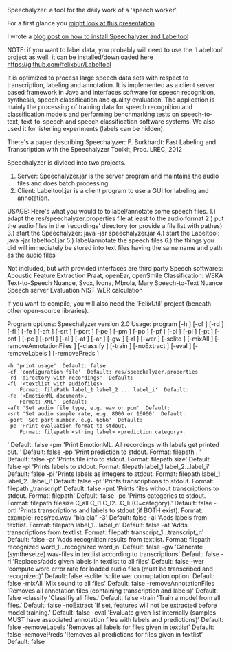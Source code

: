 ﻿Speechalyzer: a tool for the daily work of a 'speech worker'.
 
 For a first glance you [might look at this presentation](https://github.com/felixbur/Speechalyzer/blob/master/docs/Labeltool_Usage.pdf)
 
 I wrote a [blog post on how to install Speechalyzer and Labeltool](http://blog.syntheticspeech.de/2021/05/05/how-to-install-speechalyzer-labeltool/)

NOTE: if you want to label data, you probably will need to use the 'Labeltool' project as well.
it can be installed/downloaded here https://github.com/felixbur/Labeltool


It is optimized to process large speech data sets with respect to transcription, labeling and annotation. 
It is implemented as a client server based framework in Java and interfaces software for speech recognition,
synthesis, speech classification and quality evaluation. 
The application is mainly the processing of training data for speech recognition and classification models and performing benchmarking tests on speech-to-text, text-to-speech and speech classification software systems.
We also used it for listening experiments (labels can be hidden).

There's a paper describing Speechalyzer:
F. Burkhardt: Fast Labeling and Transcription with the Speechalyzer Toolkit, Proc. LREC, 2012

Speechalyzer is divided into two projects.
1. Server: Speechalyzer.jar is the server program and maintains the audio files and does batch processing.
2. Client: Labeltool.jar is a client program to use a GUI for labeling and annotation.

USAGE:
Here's what you would to to label/annotate some speech files.
1.) adapt the res/speechalyzer.properties file at least to the audio format
2.) put the audio files in the 'recordings' directory (or provide a file list with pathes)
3.) start the Speechalyzer: java -jar speechalyzer.jar
4.) start the Labeltool: java -jar labeltool.jar
5.) label/annotate the speech files
6.) the things you did will immediately be stored into text files having the same name and path as the audio files


Not included, but with provided interfaces are third party Speech softwares:
Acoustic Feature Extraction
	Praat, openEar, openSmile
Classification:
	WEKA
Text-to-Speech
	Nuance, Svox, Ivona, Mbrola, Mary
Speech-to-Text
	Nuance Speech server
Evaluation
	NIST WER calculation
	
If you want to compile, you will also need the 'FelixUtil' project (beneath other open-source libraries).

Program options:
Speechalyzer version 2.0
Usage: program [-h ] [-cf <String>] [-rd <String>] [-fl <String>] [-fe <String>] [-aft <String>] [-srt <String>] [-port <String>] [-pe ] [-pm ] [-pp ] [-pf ] [-pl ] [-pi ] [-pt ] [-pnt ] [-pc ] [-prtl ] [-al ] [-at ] [-ar ] [-gw ] [-rl ] [-wer ] [-sclite ] [-mixAll ] [-removeAnnotationFiles ] [-classify ] [-train ] [-noExtract ] [-eval ] [-removeLabels ] [-removePreds ] 

	-h 'print usage'  Default: false
	-cf 'configuration file'  Default: res/speechalyzer.properties
	-rd 'directory with recordings'  Default: 
	-fl '<textlist with audiofiles>.
		Format: filePath label_1 label_2 ... label_i'  Default: 
	-fe '<EmotionML document>.
		Format: XML'  Default: 
	-aft 'Set audio file type, e.g. wav or pcm'  Default: 
	-srt 'Set audio sample rate, e.g. 8000 or 16000'  Default: 
	-port 'Set port number, e.g. 6666'  Default: 
	-pe 'Print evaluation format to stdout.
		Format: filepath <string label> <prediction category>.
'  Default: false
	-pm 'Print EmotionML. All recordings with labels get printed out.
'  Default: false
	-pp 'Print prediction to stdout.
		Format: filepath <prediction category>.
'  Default: false
	-pf 'Prints file info to stdout.
		Format: filepath size'  Default: false
	-pl 'Prints labels to stdout.
		Format: filepath label_1 label_2...label_i'  Default: false
	-pi 'Prints labels as integers to stdout.
		Format: filepath label_1 label_2...label_i'  Default: false
	-pt 'Prints transcriptions to stdout.
		Format: filepath _transcript'  Default: false
	-pnt 'Prints files without transcriptions to stdout.
		Format: filepath'  Default: false
	-pc 'Prints categories to stdout.
		Format: filepath filesize C_all C_l1 C_l2...C_li
		(C=category).'  Default: false
	-prtl 'Prints transcriptions and labels to stdout (if BOTH exist).
		Format: <filepath> <transcript> <label>
		example: recs/rec.wav "bla bla" -3'  Default: false
	-al 'Adds labels from textlist.
		Format: filepath label_1...label_n'  Default: false
	-at 'Adds transcriptions from textlist.
		Format: filepath transcript_1...transcript_n'  Default: false
	-ar 'Adds recognition results from textlist.
		Format: filepath recognized word_1...recognized word_n'  Default: false
	-gw 'Generate (syntheseize) wav-files in textlist according to transcriptions'  Default: false
	-rl 'Replaces/adds given labels in textlist to all files'  Default: false
	-wer 'compute word error rate for loaded audio files (must be transcribed and recognized)'  Default: false
	-sclite 'sclite wer comuptation option'  Default: false
	-mixAll 'Mix sound to all files'  Default: false
	-removeAnnotationFiles 'Removes all annotation files 
		(containing transcription and labels)'  Default: false
	-classify 'Classifiy all files.'  Default: false
	-train 'Train a model from all files.'  Default: false
	-noExtract 'If set, features will not be extracted before model training.'  Default: false
	-eval 'Evaluate given list internally (samples MUST have associated annotation files with labels and predictions)'  Default: false
	-removeLabels 'Removes all labels for files given in textlist'  Default: false
	-removePreds 'Removes all predictions for files given in textlist'  Default: false
